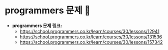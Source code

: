 # programmers 문제 📝

* __programmers 문제 링크:__ 
    * <https://school.programmers.co.kr/learn/courses/30/lessons/12941>
    * <https://school.programmers.co.kr/learn/courses/30/lessons/131536>
    * <https://school.programmers.co.kr/learn/courses/30/lessons/157342>